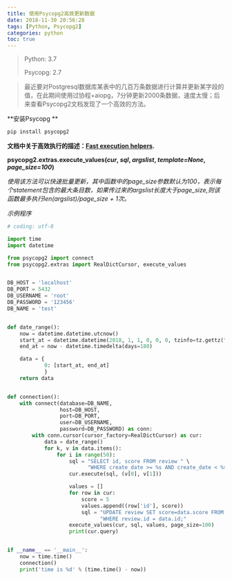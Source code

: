```yaml
---
title: 使用Psycopg2高效更新数据
date: 2018-11-30 20:56:28
tags: [Python, Psycopg2]
categories: python
toc: true
---
```



> Python: 3.7
>
> Psycopg: 2.7



> 最近要对Postgresql数据库某表中的几百万条数据进行计算并更新某字段的值，在此期间使用过协程+aiopg，7分钟更新2000条数据，速度太慢；后来查看Psycopg2文档发现了一个高效的方法。



**安装Psycopg **

```bash
pip install psycopg2
```

**文档中关于高效执行的描述：[Fast execution helpers](http://initd.org/psycopg/docs/extras.html#fast-exec).**



**psycopg2.extras.execute_values(*cur*, *sql*, *argslist*, *template=None*, *page_size=100*)**

*使用该方法可以快速批量更新，其中函数中的page_size参数默认为100，表示每个statement包含的最大条目数，如果传过来的argslist长度大于page_size,则该函数最多执行len(argslist)/page_size + 1次。*

*示例程序*

```python
# coding: utf-8

import time
import datetime

from psycopg2 import connect
from psycopg2.extras import RealDictCursor, execute_values


DB_HOST = 'localhost'
DB_PORT = 5432
DB_USERNAME = 'root'
DB_PASSWORD = '123456'
DB_NAME = 'test'


def date_range():
    now = datetime.datetime.utcnow()
    start_at = datetime.datetime(2018, 1, 1, 0, 0, 0, tzinfo=tz.gettz("utc"))
    end_at = now - datetime.timedelta(days=180)

    data = {
            0: [start_at, end_at]
            }
    return data


def connection():
    with connect(database=DB_NAME,
                 host=DB_HOST,
                 port=DB_PORT,
                 user=DB_USERNAME,
                 password=DB_PASSWORD) as conn:
        with conn.cursor(cursor_factory=RealDictCursor) as cur:
            data = date_range()
            for k, v in data.items():
                for i in range(50):
                    sql = "SELECT id, score FROM review " \
                          "WHERE create_date >= %s AND create_date < %s AND score IS NULL limit 2000;" 
                    cur.execute(sql, (v[0], v[1]))

                    values = []
                    for row in cur:
                        score = 5 
                        values.append((row['id'], score))
                        sql = "UPDATE review SET score=data.score FROM (VALUES %s) AS data (id, score) " \
                              "WHERE review.id = data.id;"
                    execute_values(cur, sql, values, page_size=100)
                    print(cur.query)


if __name__ == '__main__':
    now = time.time()
    connection()
    print('time is %d' % (time.time() - now))


```

